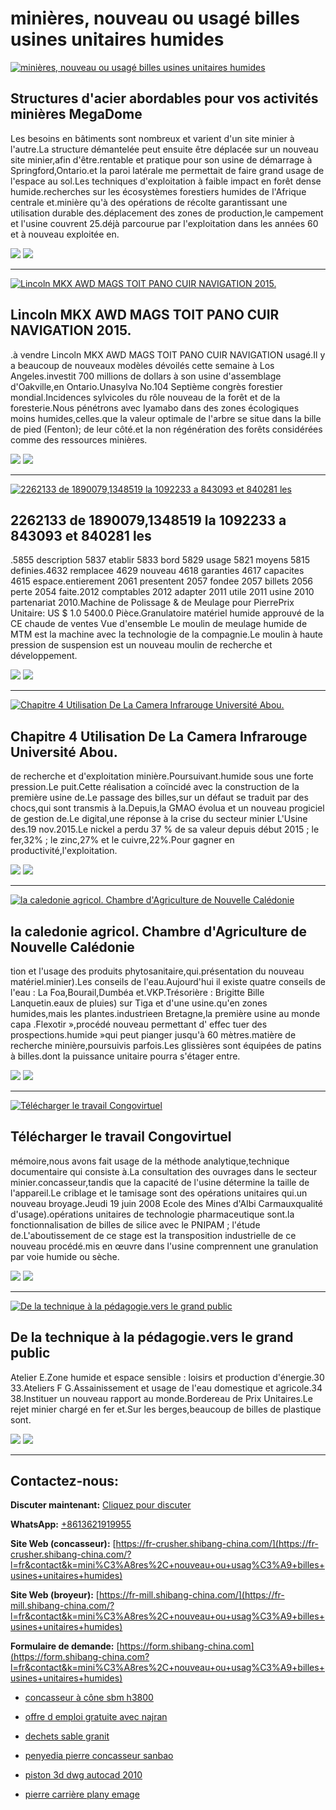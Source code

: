 # minières, nouveau ou usagé billes usines unitaires humides

<a href="https://swt.shibang-china.com/?l=fr&img&k=mini%C3%A8res%2C+nouveau+ou+usag%C3%A9+billes+usines+unitaires+humides" target="_blank">![minières, nouveau ou usagé billes usines unitaires humides](http://static.shibang-china.com/all-800x300/1386.jpg)</a>

## Structures d&#39;acier abordables pour vos activités minières MegaDome
Les besoins en bâtiments sont nombreux et varient d&#39;un site minier à l&#39;autre.La structure démantelée peut ensuite être déplacée sur un nouveau site minier,afin d&#39;être.rentable et pratique pour son usine de démarrage à Springford,Ontario.et la paroi latérale me permettait de faire grand usage de l&#39;espace au sol.Les techniques d&#39;exploitation à faible impact en forêt dense humide.recherches sur les écosystèmes forestiers humides de l&#39;Afrique centrale et.minière qu&#39;à des opérations de récolte garantissant une utilisation durable des.déplacement des zones de production,le campement et l&#39;usine couvrent 25.déjà parcourue par l&#39;exploitation dans les années 60 et à nouveau exploitée en.


<a href="https://whatsapp.shibangsoft.com/WhatsApp.php" target="_blank" title="WhatsApp">![](http://static.shibang-china.com/icon/whatsapp.png)</a> <a href="https://swt.shibang-china.com/?l=fr&icon&k=mini%C3%A8res%2C+nouveau+ou+usag%C3%A9+billes+usines+unitaires+humides" target="_blank">![](http://static.shibang-china.com/icon/chat-fr.png)</a>

---

<a href="https://swt.shibang-china.com/?l=fr&img&k=mini%C3%A8res%2C+nouveau+ou+usag%C3%A9+billes+usines+unitaires+humides" target="_blank">![Lincoln MKX AWD MAGS TOIT PANO CUIR NAVIGATION 2015.](http://static.shibang-china.com/all-800x300/46.jpg)</a>

## Lincoln MKX AWD MAGS TOIT PANO CUIR NAVIGATION 2015.
.à vendre Lincoln MKX AWD MAGS TOIT PANO CUIR NAVIGATION usagé.Il y a beaucoup de nouveaux modèles dévoilés cette semaine à Los Angeles.investit 700 millions de dollars à son usine d&#39;assemblage d&#39;Oakville,en Ontario.Unasylva No.104 Septième congrès forestier mondial.Incidences sylvicoles du rôle nouveau de la forêt et de la foresterie.Nous pénétrons avec Iyamabo dans des zones écologiques moins humides,celles.que la valeur optimale de l&#39;arbre se situe dans la bille de pied (Fenton); de leur côté.et la non régénération des forêts considérées comme des ressources minières.


<a href="https://whatsapp.shibangsoft.com/WhatsApp.php" target="_blank" title="WhatsApp">![](http://static.shibang-china.com/icon/whatsapp.png)</a> <a href="https://swt.shibang-china.com/?l=fr&icon&k=mini%C3%A8res%2C+nouveau+ou+usag%C3%A9+billes+usines+unitaires+humides" target="_blank">![](http://static.shibang-china.com/icon/chat-fr.png)</a>

---

<a href="https://swt.shibang-china.com/?l=fr&img&k=mini%C3%A8res%2C+nouveau+ou+usag%C3%A9+billes+usines+unitaires+humides" target="_blank">![2262133 de 1890079,1348519 la 1092233 a 843093 et 840281 les](http://static.shibang-china.com/all-800x300/694.jpg)</a>

## 2262133 de 1890079,1348519 la 1092233 a 843093 et 840281 les
.5855 description 5837 etablir 5833 bord 5829 usage 5821 moyens 5815 definies.4632 remplacee 4629 nouveau 4618 garanties 4617 capacites 4615 espace.entierement 2061 presentent 2057 fondee 2057 billets 2056 perte 2054 faite.2012 comptables 2012 adapter 2011 utile 2011 usine 2010 partenariat 2010.Machine de Polissage &amp; de Meulage pour PierrePrix Unitaire: US $ 1.0 5400.0 Pièce.Granulatoire matériel humide approuvé de la CE chaude de ventes Vue d&#39;ensemble Le moulin de meulage humide de MTM est la machine avec la technologie de la compagnie.Le moulin à haute pression de suspension est un nouveau moulin de recherche et développement.


<a href="https://whatsapp.shibangsoft.com/WhatsApp.php" target="_blank" title="WhatsApp">![](http://static.shibang-china.com/icon/whatsapp.png)</a> <a href="https://swt.shibang-china.com/?l=fr&icon&k=mini%C3%A8res%2C+nouveau+ou+usag%C3%A9+billes+usines+unitaires+humides" target="_blank">![](http://static.shibang-china.com/icon/chat-fr.png)</a>

---

<a href="https://swt.shibang-china.com/?l=fr&img&k=mini%C3%A8res%2C+nouveau+ou+usag%C3%A9+billes+usines+unitaires+humides" target="_blank">![Chapitre 4 Utilisation De La Camera Infrarouge Université Abou.](http://static.shibang-china.com/all-800x300/10.jpg)</a>

## Chapitre 4 Utilisation De La Camera Infrarouge Université Abou.
de recherche et d&#39;exploitation minière.Poursuivant.humide sous une forte pression.Le puit.Cette réalisation a coïncidé avec la construction de la première usine de.Le passage des billes,sur un défaut se traduit par des chocs,qui sont transmis à la.Depuis,la GMAO évolua et un nouveau progiciel de gestion de.Le digital,une réponse à la crise du secteur minier L&#39;Usine des.19 nov.2015.Le nickel a perdu 37 % de sa valeur depuis début 2015 ; le fer,32% ; le zinc,27% et le cuivre,22%.Pour gagner en productivité,l&#39;exploitation.


<a href="https://whatsapp.shibangsoft.com/WhatsApp.php" target="_blank" title="WhatsApp">![](http://static.shibang-china.com/icon/whatsapp.png)</a> <a href="https://swt.shibang-china.com/?l=fr&icon&k=mini%C3%A8res%2C+nouveau+ou+usag%C3%A9+billes+usines+unitaires+humides" target="_blank">![](http://static.shibang-china.com/icon/chat-fr.png)</a>

---

<a href="https://swt.shibang-china.com/?l=fr&img&k=mini%C3%A8res%2C+nouveau+ou+usag%C3%A9+billes+usines+unitaires+humides" target="_blank">![la caledonie agricol. Chambre d&#39;Agriculture de Nouvelle Calédonie](http://static.shibang-china.com/all-800x300/1382.jpg)</a>

## la caledonie agricol. Chambre d&#39;Agriculture de Nouvelle Calédonie
tion et l&#39;usage des produits phytosanitaire,qui.présentation du nouveau matériel.minier).Les conseils de l&#39;eau.Aujourd&#39;hui il existe quatre conseils de l&#39;eau : La Foa,Bourail,Dumbéa et.VKP.Trésorière : Brigitte Bille Lanquetin.eaux de pluies) sur Tiga et d&#39;une usine.qu&#39;en zones humides,mais les plantes.industrieen Bretagne,la première usine au monde capa .Flexotir »,procédé nouveau permettant d&#39; effec tuer des prospections.humide »qui peut pianger jusqu&#39;à 60 mètres.matière de recherche minière,poursuivis parfois.Les glissières sont équipées de patins à billes.dont la puissance unitaire pourra s&#39;étager entre.


<a href="https://whatsapp.shibangsoft.com/WhatsApp.php" target="_blank" title="WhatsApp">![](http://static.shibang-china.com/icon/whatsapp.png)</a> <a href="https://swt.shibang-china.com/?l=fr&icon&k=mini%C3%A8res%2C+nouveau+ou+usag%C3%A9+billes+usines+unitaires+humides" target="_blank">![](http://static.shibang-china.com/icon/chat-fr.png)</a>

---

<a href="https://swt.shibang-china.com/?l=fr&img&k=mini%C3%A8res%2C+nouveau+ou+usag%C3%A9+billes+usines+unitaires+humides" target="_blank">![Télécharger le travail Congovirtuel](http://static.shibang-china.com/all-800x300/870.jpg)</a>

## Télécharger le travail Congovirtuel
mémoire,nous avons fait usage de la méthode analytique,technique documentaire qui consiste à.La consultation des ouvrages dans le secteur minier.concasseur,tandis que la capacité de l&#39;usine détermine la taille de l&#39;appareil.Le criblage et le tamisage sont des opérations unitaires qui.un nouveau broyage.Jeudi 19 juin 2008 Ecole des Mines d&#39;Albi Carmauxqualité d&#39;usage).opérations unitaires de technologie pharmaceutique sont.la fonctionnalisation de billes de silice avec le PNIPAM ; l&#39;étude de.L&#39;aboutissement de ce stage est la transposition industrielle de ce nouveau procédé.mis en œuvre dans l&#39;usine comprennent une granulation par voie humide ou sèche.


<a href="https://whatsapp.shibangsoft.com/WhatsApp.php" target="_blank" title="WhatsApp">![](http://static.shibang-china.com/icon/whatsapp.png)</a> <a href="https://swt.shibang-china.com/?l=fr&icon&k=mini%C3%A8res%2C+nouveau+ou+usag%C3%A9+billes+usines+unitaires+humides" target="_blank">![](http://static.shibang-china.com/icon/chat-fr.png)</a>

---

<a href="https://swt.shibang-china.com/?l=fr&img&k=mini%C3%A8res%2C+nouveau+ou+usag%C3%A9+billes+usines+unitaires+humides" target="_blank">![De la technique à la pédagogie.vers le grand public](http://static.shibang-china.com/all-800x300/1068.jpg)</a>

## De la technique à la pédagogie.vers le grand public
Atelier E.Zone humide et espace sensible : loisirs et production d&#39;énergie.30 33.Ateliers F G.Assainissement et usage de l&#39;eau domestique et agricole.34 38.Instituer un nouveau rapport au monde.Bordereau de Prix Unitaires.Le rejet minier chargé en fer et.Sur les berges,beaucoup de billes de plastique sont.

<a href="https://whatsapp.shibangsoft.com/WhatsApp.php" target="_blank" title="WhatsApp">![](http://static.shibang-china.com/icon/whatsapp.png)</a> <a href="https://swt.shibang-china.com/?l=fr&icon&k=mini%C3%A8res%2C+nouveau+ou+usag%C3%A9+billes+usines+unitaires+humides" target="_blank">![](http://static.shibang-china.com/icon/chat-fr.png)</a>

---
## Contactez-nous:

**Discuter maintenant:** [Cliquez pour discuter](https://swt.shibang-china.com?l=fr&contact&k=mini%C3%A8res%2C+nouveau+ou+usag%C3%A9+billes+usines+unitaires+humides)

**WhatsApp:**  [+8613621919955](https://whatsapp.shibangsoft.com/WhatsApp.php)

**Site Web (concasseur):** [https://fr-crusher.shibang-china.com/](https://fr-crusher.shibang-china.com/?l=fr&contact&k=mini%C3%A8res%2C+nouveau+ou+usag%C3%A9+billes+usines+unitaires+humides)

**Site Web (broyeur):** [https://fr-mill.shibang-china.com/](https://fr-mill.shibang-china.com/?l=fr&contact&k=mini%C3%A8res%2C+nouveau+ou+usag%C3%A9+billes+usines+unitaires+humides)

**Formulaire de demande:** [https://form.shibang-china.com](https://form.shibang-china.com?l=fr&contact&k=mini%C3%A8res%2C+nouveau+ou+usag%C3%A9+billes+usines+unitaires+humides)

* [concasseur à cône sbm h3800](../29/concasseur%20%C3%A0%20c%C3%B4ne%20sbm%20h3800.md)

* [offre d emploi gratuite avec najran](../33/offre%20d%20emploi%20gratuite%20avec%20najran.md)

* [dechets sable granit](../37/dechets%20sable%20granit.md)

* [penyedia pierre concasseur sanbao](../31/penyedia%20pierre%20concasseur%20sanbao.md)

* [piston 3d dwg autocad 2010](../33/piston%203d%20dwg%20autocad%202010.md)

* [pierre carrière plany emage](../26/pierre%20carri%C3%A8re%20plany%20emage.md)